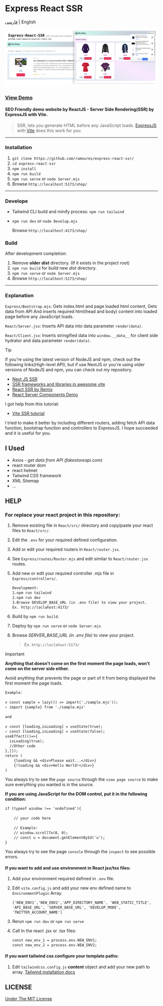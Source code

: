 # Express React SSR

[فارسی](https://awaweb.ir/blog/posts/express-react-ssr) | English

[<img src="screenshot.png">](https://awaweb.ir/projects/free/express-react-ssr)

### [View Demo](https://awaweb.ir/projects/free/express-react-ssr)

#### SEO Friendly demo website by ReactJS - Server Side Rendering(SSR) by ExpressJS with Vite.

> SSR, lets you generate HTML before any JavaScript loads. [ExpressJS](https://expressjs.com/) with [Vite](https://vitejs.dev/guide/ssr) does this work for you.

---

### Installation

1. `git clone https://github.com/ramoures/express-react-ssr/`
2. `cd express-react-ssr`
3. `npm install`
4. `npm run build`
5. `npm run serve` or `node Server.mjs`
6. Browse `http://localhost:5173/shop/`

---

### Develope

- Tailwind CLI build and minify process: `npm run tailwind`

- `npm run dev` or `node Develop.mjs`

  Browse `http://localhost:4173/shop/`

### Build

After development completion:

1. Remove **older** **_dist_** directory. (If it exists in the project root)
2. `npm run build` for build new _dist_ directory.
3. `npm run serve` or `node Server.mjs`
4. Browse `http://localhost:5173/shop/`

---

### Explanation

`Express/Bootstrap.mjs`:
Gets index.html and page loaded html content, Gets data from API And inserts required html(head and body) content into loaded page before any JavaScript loads.

`React/Server.jsx`: Inserts API data into data parameter `render(data)`.

`React/Client.jsx`: Inserts stringified data into `window.__data__` for client side hydrator and data parameter `render(data)`.

> [!TIP]
>
> If you're using the latest version of NodeJS and npm, check out the following links(High-level API), but if use NextJS or you're using older versions of NodeJS and npm, you can check out my repository.
>
> - [Next JS SSR](https://nextjs.org/docs/pages/building-your-application/rendering/server-side-rendering)
> - [SSR frameworks and libraries in awesome vite](https://github.com/vitejs/awesome-vite#ssr)
> - [React SSR by Remix](https://remix.run/blog/react-server-components)
> - [React Server Components Demo](https://github.com/reactjs/server-components-demo)
>
> I got help from this tutorial:
>
> - [Vite SSR tutorial](https://vitejs.dev/guide/ssr#example-projects)
>
> I tried to make it better by including different routers, adding fetch API data function, bootstrap function and controllers to ExpressJS. I hope succeeded and it is useful for you.

## I Used

- Axios - _get data from API (fakestoreapi.com)_
- react router dom
- react helmet
- Tailwind CSS framework
- XML Sitemap
- ...

## HELP

### For replace your react project in this repository:

1.  Remove existing file in `React/src/` directory and copy/paste your react files to `React/src/`.
2.  Edit the `.env` for your required defined configuration.
3.  Add or edit your required routers in `React/router.jsx`.
4.  See `Express/routes/Router.mjs` and edit similar to `React/router.jsx` routes.
5.  Add new or edit your required controller .mjs file in `Express/controllers/`.

        Development:
        1.npm run tailwind
        2.npm run dev
        3.Browse DEVELOP_BASE_URL (in .env file) to view your project.
        Ex. http://loclahost:4173/

6.  Build by `npm run build`.
7.  Deploy by `npm run serve` or `node Server.mjs`
8.  Browse _SERVER_BASE_URL (in .env file)_ to view your project.
    > Ex. `http://loclahost:5173/`

> [!IMPORTANT]
>
> **Anything that doesn't come on the first moment the page loads, won't come on the server side either.**
>
> Avoid anything that prevents the page or part of it from being displayed the first moment the page loads.
>
> ```
> Example:
>
> ✗ const sample = lazy(() => import('./sample.mjs'));
> ✓ import {sample} from './sample.mjs'
>
> and
>
> ✗ const [loading,isLoading] = useState(true);
> ✓ const [loading,isLoading] = useState(false);
> useEffect(()=>{
>   isLoading(true);
>   //Other code
> },[]);
> return (
>     {loading && <div>Please wait...</div>}
>     {!loading && <div>Hello World!</div>}
> )
> ```
>
> You always try to see the `page source` through the `view page source` to make sure everything you wanted is in the source.
>
> **If you are using JavaScript for the DOM control, put it in the following condition:**
>
> ```
> if (typeof window !== 'undefined'){
>
>     // your code here
>
>     // Example:
>     // window.scrollTo(0, 0);
>     // const u = document.getElementById('u');
> }
> ```
>
> You always try to see the page `console` through the `inspect` to see possible errors.

#### If you want to add and use environment in React jsx/tsx files:

1.  Add your environment required defined in `.env` file.
2.  Edit `vite.config.js` and add your new env defined name to `EnvironmentPlugin` Array.

        ['NEW_ENV1','NEW_ENV2','APP_DIRECTORY_NAME', 'WEB_STATIC_TITLE', 'API_BASE_URL', 'SERVER_BASE_URL', 'DEVELOP_MODE', 'TWITTER_ACCOUNT_NAME']

3.  Rerun `npm run dev` or `npm run serve`
4.  Call In the react .jsx or .tsx files:

        const new_env_1 = process.env.NEW_ENV1;
        const new_env_2 = process.env.NEW_ENV2;

#### If you want tailwind css configure your template paths:

1. Edit `tailwindcss.config.js` **_content_** object and add your new path to array. [Tailwind installation docs](https://tailwindcss.com/docs/installation)

## LICENSE

[Under The MIT License](./LICENSE)

